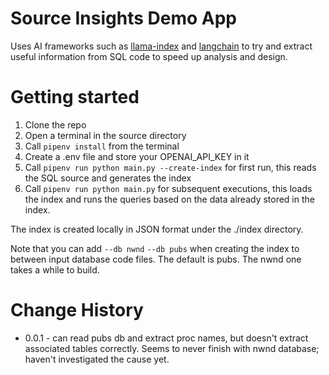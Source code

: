 # Source Insights Demo App

Uses AI frameworks such as [llama-index](https://gpt-index.readthedocs.io/en/latest/guides/primer/usage_pattern.html) and [langchain](https://python.langchain.com/) to try and extract useful information from SQL code to speed up analysis and design.

# Getting started

1. Clone the repo
2. Open a terminal in the source directory
3. Call `pipenv install` from the terminal
3. Create a .env file and store your OPENAI_API_KEY in it
4. Call `pipenv run python main.py --create-index` for first run, this reads the SQL source and generates the index
5. Call `pipenv run python main.py` for subsequent executions, this loads the index and runs the queries based on the data already stored in the index.

The index is created locally in JSON format under the ./index directory.

Note that you can add `--db nwnd` `--db pubs` when creating the index to between input database code files.  The default is pubs.  The nwnd one takes a while to build.

# Change History

* 0.0.1 - can read pubs db and extract proc names, but doesn't extract associated tables correctly.  Seems to never finish with nwnd database; haven't investigated the cause yet.
